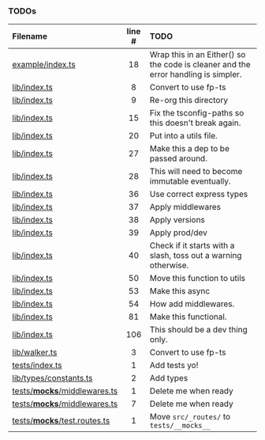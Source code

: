 ### TODOs
| Filename | line # | TODO
|:------|:------:|:------
| [example/index.ts](example/index.ts#L18) | 18 | Wrap this in an Either() so the code is cleaner and the error handling is simpler.
| [lib/index.ts](lib/index.ts#L8) | 8 | Convert to use fp-ts
| [lib/index.ts](lib/index.ts#L9) | 9 | Re-org this directory
| [lib/index.ts](lib/index.ts#L15) | 15 | Fix the tsconfig-paths so this doesn't break again.
| [lib/index.ts](lib/index.ts#L20) | 20 | Put into a utils file.
| [lib/index.ts](lib/index.ts#L27) | 27 | Make this a dep to be passed around.
| [lib/index.ts](lib/index.ts#L28) | 28 | This will need to become immutable eventually.
| [lib/index.ts](lib/index.ts#L36) | 36 | Use correct express types
| [lib/index.ts](lib/index.ts#L37) | 37 | Apply middlewares
| [lib/index.ts](lib/index.ts#L38) | 38 | Apply versions
| [lib/index.ts](lib/index.ts#L39) | 39 | Apply prod/dev
| [lib/index.ts](lib/index.ts#L40) | 40 | Check if it starts with a slash, toss out a warning otherwise.
| [lib/index.ts](lib/index.ts#L50) | 50 | Move this function to utils
| [lib/index.ts](lib/index.ts#L53) | 53 | Make this async
| [lib/index.ts](lib/index.ts#L54) | 54 | How add middlewares.
| [lib/index.ts](lib/index.ts#L81) | 81 | Make this functional.
| [lib/index.ts](lib/index.ts#L106) | 106 | This should be a dev thing only.
| [lib/walker.ts](lib/walker.ts#L3) | 3 | Convert to use fp-ts
| [tests/index.ts](tests/index.ts#L1) | 1 | Add tests yo!
| [lib/types/constants.ts](lib/types/constants.ts#L2) | 2 | Add types
| [tests/__mocks__/middlewares.ts](tests/__mocks__/middlewares.ts#L1) | 1 | Delete me when ready
| [tests/__mocks__/middlewares.ts](tests/__mocks__/middlewares.ts#L7) | 7 | Delete me when ready
| [tests/__mocks__/test.routes.ts](tests/__mocks__/test.routes.ts#L1) | 1 | Move `src/_routes/` to `tests/__mocks__`

